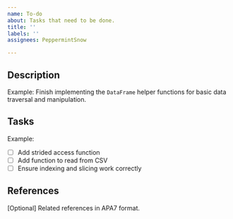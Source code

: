 ```yaml
---
name: To-do
about: Tasks that need to be done.
title: ''
labels: ''
assignees: PeppermintSnow

---
```


## Description
Example:
Finish implementing the `DataFrame` helper functions for basic data traversal and manipulation.

## Tasks
Example:
- [ ] Add strided access function  
- [ ] Add function to read from CSV  
- [ ] Ensure indexing and slicing work correctly  

## References
[Optional] Related references in APA7 format.
